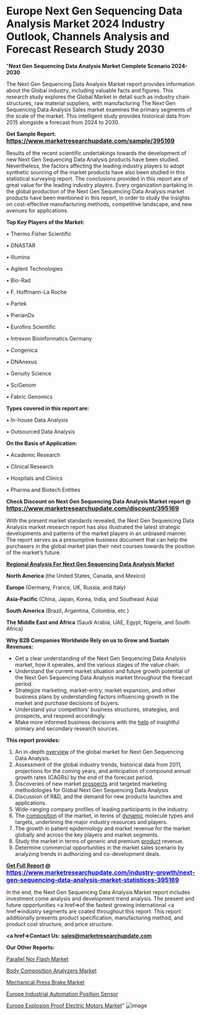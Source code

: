 # Europe Next Gen Sequencing Data Analysis Market 2024 Industry Outlook, Channels Analysis and Forecast Research Study 2030
"<strong>Next Gen Sequencing Data Analysis Market Complete Scenario 2024-2030</strong>

The Next Gen Sequencing Data Analysis Market report provides information about the Global industry, including valuable facts and figures. This research study explores the Global Market in detail such as industry chain structures, raw material suppliers, with manufacturing The Next Gen Sequencing Data Analysis Sales market examines the primary segments of the scale of the market. This intelligent study provides historical data from 2015 alongside a forecast from 2024 to 2030.

<strong>Get Sample Report: <a href=https://www.marketresearchupdate.com/sample/395169><font size=3 color=#0000ff>https://www.marketresearchupdate.com/sample/395169</font></a></strong>

Results of the recent scientific undertakings towards the development of new Next Gen Sequencing Data Analysis products have been studied. Nevertheless, the factors affecting the leading industry players to adopt synthetic sourcing of the market products have also been studied in this statistical surveying report. The conclusions provided in this report are of great value for the leading industry players. Every organization partaking in the global production of the Next Gen Sequencing Data Analysis market products have been mentioned in this report, in order to study the insights on cost-effective manufacturing methods, competitive landscape, and new avenues for applications.

<strong>Top Key Players of the Market:</strong>

• Thermo Fisher Scientific

• DNASTAR

• Illumina

• Agilent Technologies

• Bio-Rad

• F. Hoffmann-La Roche

• Partek

• PierianDx

• Eurofins Scientific

• Intrexon Bioinformatics Germany

• Congenica

• DNAnexus

• Genuity Science

• SciGenom

• Fabric Genomics

<strong>Types covered in this report are: </strong>

• In-house Data Analysis

• Outsourced Data Analysis

<strong>On the Basis of Application:</strong>

• Academic Research

• Clinical Research

• Hospitals and Clinics

• Pharma and Biotech Entities

<strong>Check Discount on Next Gen Sequencing Data Analysis Market report @ <a href=https://www.marketresearchupdate.com/discount/395169><font size=3 color=#0000ff>https://www.marketresearchupdate.com/discount/395169</font></a></strong>

With the present market standards revealed, the Next Gen Sequencing Data Analysis market research report has also illustrated the latest strategic developments and patterns of the market players in an unbiased manner. The report serves as a presumptive business document that can help the purchasers in the global market plan their next courses towards the position of the market’s future.

<strong><u><b>Regional Analysis For Next Gen Sequencing Data Analysis Market</b></u></strong>

<strong><b>North America</b></strong> (the United States, Canada, and Mexico)

<strong><b>Europe </b></strong>(Germany, France, UK, Russia, and Italy)

<strong><b>Asia-Pacific</b></strong> (China, Japan, Korea, India, and Southeast Asia)

<strong><b>South America</b></strong> (Brazil, Argentina, Colombia, etc.)

<strong><b>The Middle East and Africa</b></strong> (Saudi Arabia, UAE, Egypt, Nigeria, and South Africa)

<strong>Why B2B Companies Worldwide Rely on us to Grow and Sustain Revenues:</strong>
<ul>
  <li>Get a clear understanding of the Next Gen Sequencing Data Analysis market, how it operates, and the various stages of the value chain.</li>
  <li>Understand the current market situation and future growth potential of the Next Gen Sequencing Data Analysis market throughout the forecast period.</li>
  <li>Strategize marketing, market-entry, market expansion, and other business plans by understanding factors influencing growth in the market and purchase decisions of buyers.</li>
  <li>Understand your competitors’ business structures, strategies, and prospects, and respond accordingly.</li>
  <li>Make more informed business decisions with the <a href=ASDF991299>help</a> of insightful primary and secondary research sources.</li>
</ul>
<strong>This report provides:</strong>
<ol>
  <li>An in-depth <a href=>overview</a> of the global market for Next Gen Sequencing Data Analysis.</li>
  <li>Assessment of the global industry trends, historical data from 2011, projections for the coming years, and anticipation of compound annual growth rates (CAGRs) by the end of the forecast period.</li>
  <li>Discoveries of new market <a href=>prospects</a> and targeted marketing methodologies for Global Next Gen Sequencing Data Analysis</li>
  <li>Discussion of R&amp;D, and the demand for new products launches and applications.</li>
  <li>Wide-ranging company profiles of leading participants in the industry.</li>
  <li>The <a href=ASDF881288>composition</a> of the market, in terms of <a href=>dynamic</a> molecule types and targets, underlining the major industry resources and players.</li>
  <li>The growth in patient epidemiology and market revenue for the market globally and across the key players and market segments.</li>
  <li>Study the market in terms of generic and premium <a href=>product</a> revenue.</li>
  <li>Determine commercial opportunities in the market sales scenario by analyzing trends in authorizing and co-development deals.</li>
</ol>
<strong><a href=>Get Full Report</a> @ <a href=https://www.marketresearchupdate.com/industry-growth/next-gen-sequencing-data-analysis-market-statistices-395169><font size=3 color=#0000ff>https://www.marketresearchupdate.com/industry-growth/next-gen-sequencing-data-analysis-market-statistices-395169</font></a></strong>

In the end, the Next Gen Sequencing Data Analysis Market report includes investment come analysis and development trend analysis. The present and future opportunities <a href=>of</a> the fastest growing international <a href=>industry</a> segments are coated throughout this report. This report additionally presents product specification, manufacturing method, and product cost structure, and price structure.

<strong><a href=><strong>Contact Us:</strong></a></strong>
<strong>sales@marketresearchupdate.com</strong>

<strong>Our Other Reports:</strong>

<a href=https://www.linkedin.com/pulse/parallel-nor-flash-market-opportunities-stay-ahead-game>Parallel Nor Flash Market</a>

<a href=https://www.linkedin.com/pulse/body-composition-analyzers-market-size-analysis-leading>Body Composition Analyzers Market</a>

<a href=https://www.linkedin.com/pulse/mechanical-press-brake-market-sizing>Mechanical Press Brake Market</a>

<a href=https://www.linkedin.com/pulse/europe-industrial-automation-position-sensor>Europe Industrial Automation Position Sensor</a>

<a href=https://www.linkedin.com/pulse/europe-explosion-proof-electric-motors-market>Europe Explosion Proof Electric Motors Market</a>"
![image](https://github.com/johnrobertjr/Market-Research-Update/assets/154120476/48f2685d-2d06-4e5b-aad4-ef1d894b407d)
